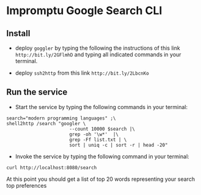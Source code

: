 # Impromptu Google Search CLI 

## Install

* deploy `goggler` by typing the following the instructions of this link `http://bit.ly/2GFlmhD` and typing all indicated commands in your terminal.

* deploy `ssh2http` from this link `http://bit.ly/2LbcnKo`

## Run the service 

* Start the service by typing the following commands in your terminal:

```
search="modern programming languages" ;\
shell2http /search "googler \
                       --count 10000 $search |\
                       grep -oh '\w*'  |\
                       grep -Ff list.txt | \
                       sort | uniq -c | sort -r | head -20"
```

* Invoke the service by typing the following command in your terminal:

```
curl http://localhost:8080/search
```

At this point you should get a list of top 20 words representing your search top preferences

